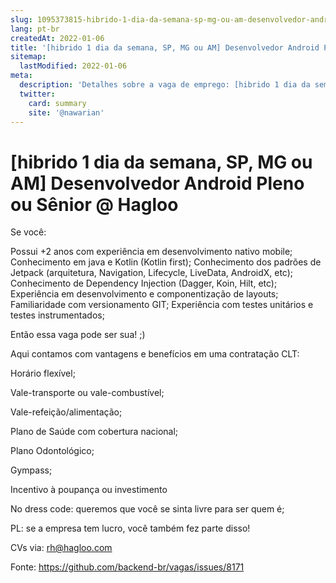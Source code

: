 ```yaml
---
slug: 1095373815-hibrido-1-dia-da-semana-sp-mg-ou-am-desenvolvedor-android-pleno-ou-senior-at-hagloo
lang: pt-br
createdAt: 2022-01-06
title: '[hibrido 1 dia da semana, SP, MG ou AM] Desenvolvedor Android Pleno ou Sênior @ Hagloo - Vaga de Emprego'
sitemap:
  lastModified: 2022-01-06
meta:
  description: 'Detalhes sobre a vaga de emprego: [hibrido 1 dia da semana, SP, MG ou AM] Desenvolvedor Android Pleno ou Sênior @ Hagloo'
  twitter:
    card: summary
    site: '@nawarian'
---
```


# [hibrido 1 dia da semana, SP, MG ou AM] Desenvolvedor Android Pleno ou Sênior @ Hagloo

Se você:

Possui +2 anos com experiência em desenvolvimento nativo mobile;
Conhecimento em java e Kotlin (Kotlin first);
Conhecimento dos padrões de Jetpack (arquitetura, Navigation, Lifecycle, LiveData, AndroidX, etc);
Conhecimento de Dependency Injection (Dagger, Koin, Hilt, etc);
Experiência em desenvolvimento e componentização de layouts;
Familiaridade com versionamento GIT;
Experiência com testes unitários e testes instrumentados;


Então essa vaga pode ser sua! ;)

 

Aqui contamos com vantagens e benefícios em uma contratação CLT:


Horário flexível;

Vale-transporte ou vale-combustível;

Vale-refeição/alimentação;

Plano de Saúde com cobertura nacional;

Plano Odontológico;

Gympass;

Incentivo à poupança ou investimento

No dress code: queremos que você se sinta livre para ser quem é;

PL: se a empresa tem lucro, você também fez parte disso!

CVs via: rh@hagloo.com 



Fonte: https://github.com/backend-br/vagas/issues/8171